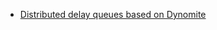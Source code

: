 
- [Distributed delay queues based on Dynomite](https://medium.com/netflix-techblog/distributed-delay-queues-based-on-dynomite-6b31eca37fbc)




